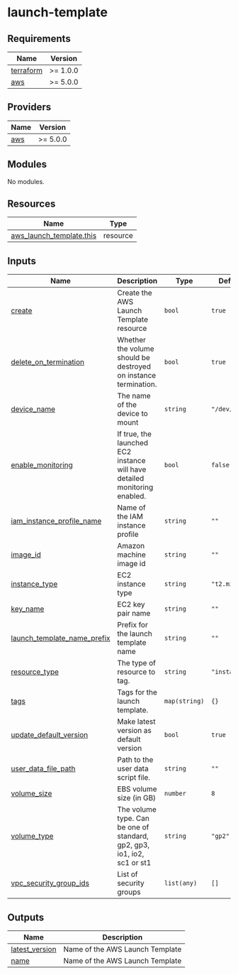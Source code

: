 # launch-template

<!-- BEGINNING OF PRE-COMMIT-TERRAFORM DOCS HOOK -->
## Requirements

| Name | Version |
|------|---------|
| <a name="requirement_terraform"></a> [terraform](#requirement\_terraform) | >= 1.0.0 |
| <a name="requirement_aws"></a> [aws](#requirement\_aws) | >= 5.0.0 |

## Providers

| Name | Version |
|------|---------|
| <a name="provider_aws"></a> [aws](#provider\_aws) | >= 5.0.0 |

## Modules

No modules.

## Resources

| Name | Type |
|------|------|
| [aws_launch_template.this](https://registry.terraform.io/providers/hashicorp/aws/latest/docs/resources/launch_template) | resource |

## Inputs

| Name | Description | Type | Default | Required |
|------|-------------|------|---------|:--------:|
| <a name="input_create"></a> [create](#input\_create) | Create the AWS Launch Template resource | `bool` | `true` | no |
| <a name="input_delete_on_termination"></a> [delete\_on\_termination](#input\_delete\_on\_termination) | Whether the volume should be destroyed on instance termination. | `bool` | `true` | no |
| <a name="input_device_name"></a> [device\_name](#input\_device\_name) | The name of the device to mount | `string` | `"/dev/sda1"` | no |
| <a name="input_enable_monitoring"></a> [enable\_monitoring](#input\_enable\_monitoring) | If true, the launched EC2 instance will have detailed monitoring enabled. | `bool` | `false` | no |
| <a name="input_iam_instance_profile_name"></a> [iam\_instance\_profile\_name](#input\_iam\_instance\_profile\_name) | Name of the IAM instance profile | `string` | `""` | no |
| <a name="input_image_id"></a> [image\_id](#input\_image\_id) | Amazon machine image id | `string` | `""` | no |
| <a name="input_instance_type"></a> [instance\_type](#input\_instance\_type) | EC2 instance type | `string` | `"t2.micro"` | no |
| <a name="input_key_name"></a> [key\_name](#input\_key\_name) | EC2 key pair name | `string` | `""` | no |
| <a name="input_launch_template_name_prefix"></a> [launch\_template\_name\_prefix](#input\_launch\_template\_name\_prefix) | Prefix for the launch template name | `string` | `""` | no |
| <a name="input_resource_type"></a> [resource\_type](#input\_resource\_type) | The type of resource to tag. | `string` | `"instance"` | no |
| <a name="input_tags"></a> [tags](#input\_tags) | Tags for the launch template. | `map(string)` | `{}` | no |
| <a name="input_update_default_version"></a> [update\_default\_version](#input\_update\_default\_version) | Make latest version as default version | `bool` | `true` | no |
| <a name="input_user_data_file_path"></a> [user\_data\_file\_path](#input\_user\_data\_file\_path) | Path to the user data script file. | `string` | `""` | no |
| <a name="input_volume_size"></a> [volume\_size](#input\_volume\_size) | EBS volume size (in GB) | `number` | `8` | no |
| <a name="input_volume_type"></a> [volume\_type](#input\_volume\_type) | The volume type. Can be one of standard, gp2, gp3, io1, io2, sc1 or st1 | `string` | `"gp2"` | no |
| <a name="input_vpc_security_group_ids"></a> [vpc\_security\_group\_ids](#input\_vpc\_security\_group\_ids) | List of security groups | `list(any)` | `[]` | no |

## Outputs

| Name | Description |
|------|-------------|
| <a name="output_latest_version"></a> [latest\_version](#output\_latest\_version) | Name of the AWS Launch Template |
| <a name="output_name"></a> [name](#output\_name) | Name of the AWS Launch Template |
<!-- END OF PRE-COMMIT-TERRAFORM DOCS HOOK -->
